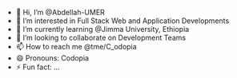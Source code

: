 - 👋 Hi, I’m @Abdellah-UMER
- 👀 I’m interested in Full Stack Web and Application Developments
- 🌱 I’m currently learning @Jimma University, Ethiopia
- 💞️ I’m looking to collaborate on Development Teams
- 📫 How to reach me @tme/C_odopia
- 😄 Pronouns: Codopia
- ⚡ Fun fact: ...

<!---
Abdellah-UMER/Abdellah-UMER is a ✨ special ✨ repository because its `README.md` (this file) appears on your GitHub profile.
You can click the Preview link to take a look at your changes.
--->
